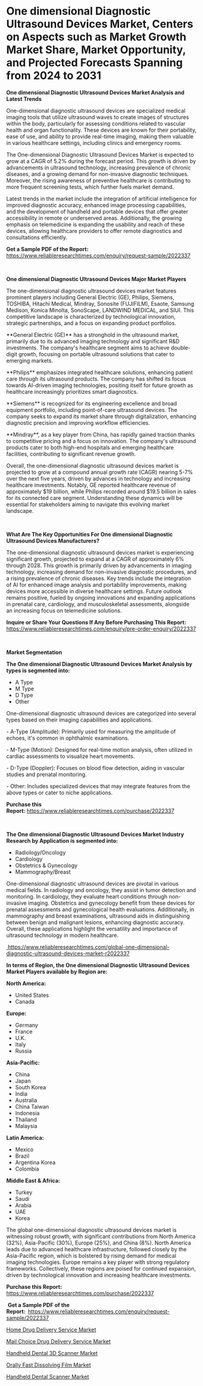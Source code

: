 <p><h1>One dimensional Diagnostic Ultrasound Devices Market, Centers on Aspects such as Market Growth Market Share, Market Opportunity, and Projected Forecasts Spanning from 2024 to 2031</h1></p><p><strong>One dimensional Diagnostic Ultrasound Devices Market Analysis and Latest Trends</strong></p>
<p><p>One-dimensional diagnostic ultrasound devices are specialized medical imaging tools that utilize ultrasound waves to create images of structures within the body, particularly for assessing conditions related to vascular health and organ functionality. These devices are known for their portability, ease of use, and ability to provide real-time imaging, making them valuable in various healthcare settings, including clinics and emergency rooms.</p><p>The One-dimensional Diagnostic Ultrasound Devices Market is expected to grow at a CAGR of 5.2% during the forecast period. This growth is driven by advancements in ultrasound technology, increasing prevalence of chronic diseases, and a growing demand for non-invasive diagnostic techniques. Moreover, the rising awareness of preventive healthcare is contributing to more frequent screening tests, which further fuels market demand.</p><p>Latest trends in the market include the integration of artificial intelligence for improved diagnostic accuracy, enhanced image processing capabilities, and the development of handheld and portable devices that offer greater accessibility in remote or underserved areas. Additionally, the growing emphasis on telemedicine is expanding the usability and reach of these devices, allowing healthcare providers to offer remote diagnostics and consultations efficiently.</p></p>
<p><strong>Get a Sample PDF of the Report:&nbsp;</strong> <a href="https://www.reliableresearchtimes.com/enquiry/request-sample/2022337?utm_campaign=1612&utm_medium=2&utm_source=Github&utm_content=ia&utm_term=28102024&utm_id=one-dimensional-diagnostic-ultrasound-devices">https://www.reliableresearchtimes.com/enquiry/request-sample/2022337</a></p>
<p>&nbsp;</p>
<p><strong>One dimensional Diagnostic Ultrasound Devices Major Market Players</strong></p>
<p><p>The one-dimensional diagnostic ultrasound devices market features prominent players including General Electric (GE), Philips, Siemens, TOSHIBA, Hitachi Medical, Mindray, Sonosite (FUJIFILM), Esaote, Samsung Medison, Konica Minolta, SonoScape, LANDWIND MEDICAL, and SIUI. This competitive landscape is characterized by technological innovation, strategic partnerships, and a focus on expanding product portfolios.</p><p>**General Electric (GE)** has a stronghold in the ultrasound market, primarily due to its advanced imaging technology and significant R&D investments. The company's healthcare segment aims to achieve double-digit growth, focusing on portable ultrasound solutions that cater to emerging markets. </p><p>**Philips** emphasizes integrated healthcare solutions, enhancing patient care through its ultrasound products. The company has shifted its focus towards AI-driven imaging technologies, positing itself for future growth as healthcare increasingly prioritizes smart diagnostics.</p><p>**Siemens** is recognized for its engineering excellence and broad equipment portfolio, including point-of-care ultrasound devices. The company seeks to expand its market share through digitalization, enhancing diagnostic precision and improving workflow efficiencies.</p><p>**Mindray**, as a key player from China, has rapidly gained traction thanks to competitive pricing and a focus on innovation. The company's ultrasound products cater to both high-end hospitals and emerging healthcare facilities, contributing to significant revenue growth.</p><p>Overall, the one-dimensional diagnostic ultrasound devices market is projected to grow at a compound annual growth rate (CAGR) nearing 5-7% over the next five years, driven by advances in technology and increasing healthcare investments. Notably, GE reported healthcare revenue of approximately $19 billion, while Philips recorded around $19.5 billion in sales for its connected care segment. Understanding these dynamics will be essential for stakeholders aiming to navigate this evolving market landscape.</p></p>
<p>&nbsp;</p>
<p><strong>What Are The Key Opportunities For One dimensional Diagnostic Ultrasound Devices Manufacturers?</strong></p>
<p><p>The one-dimensional diagnostic ultrasound devices market is experiencing significant growth, projected to expand at a CAGR of approximately 6% through 2028. This growth is primarily driven by advancements in imaging technology, increasing demand for non-invasive diagnostic procedures, and a rising prevalence of chronic diseases. Key trends include the integration of AI for enhanced image analysis and portability improvements, making devices more accessible in diverse healthcare settings. Future outlook remains positive, fueled by ongoing innovations and expanding applications in prenatal care, cardiology, and musculoskeletal assessments, alongside an increasing focus on telemedicine solutions.</p></p>
<p><strong>Inquire or Share Your Questions If Any Before Purchasing This Report:</strong> <a href="https://www.reliableresearchtimes.com/enquiry/pre-order-enquiry/2022337?utm_campaign=1612&utm_medium=2&utm_source=Github&utm_content=ia&utm_term=28102024&utm_id=one-dimensional-diagnostic-ultrasound-devices">https://www.reliableresearchtimes.com/enquiry/pre-order-enquiry/2022337</a></p>
<p>&nbsp;</p>
<p><strong>Market Segmentation</strong></p>
<p><strong>The One dimensional Diagnostic Ultrasound Devices Market Analysis by types is segmented into:</strong></p>
<p><ul><li>A Type</li><li>M Type</li><li>D Type</li><li>Other</li></ul></p>
<p><p>One-dimensional diagnostic ultrasound devices are categorized into several types based on their imaging capabilities and applications. </p><p>- A-Type (Amplitude): Primarily used for measuring the amplitude of echoes, it's common in ophthalmic examinations.</p><p>- M-Type (Motion): Designed for real-time motion analysis, often utilized in cardiac assessments to visualize heart movements.</p><p>- D-Type (Doppler): Focuses on blood flow detection, aiding in vascular studies and prenatal monitoring.</p><p>- Other: Includes specialized devices that may integrate features from the above types or cater to niche applications.</p></p>
<p><strong>Purchase this Report:&nbsp;</strong><a href="https://www.reliableresearchtimes.com/purchase/2022337?utm_campaign=1612&utm_medium=2&utm_source=Github&utm_content=ia&utm_term=28102024&utm_id=one-dimensional-diagnostic-ultrasound-devices">https://www.reliableresearchtimes.com/purchase/2022337</a></p>
<p>&nbsp;</p>
<p><strong>The One dimensional Diagnostic Ultrasound Devices Market Industry Research by Application is segmented into:</strong></p>
<p><ul><li>Radiology/Oncology</li><li>Cardiology</li><li>Obstetrics & Gynecology</li><li>Mammography/Breast</li></ul></p>
<p><p>One-dimensional diagnostic ultrasound devices are pivotal in various medical fields. In radiology and oncology, they assist in tumor detection and monitoring. In cardiology, they evaluate heart conditions through non-invasive imaging. Obstetrics and gynecology benefit from these devices for prenatal assessments and gynecological health evaluations. Additionally, in mammography and breast examinations, ultrasound aids in distinguishing between benign and malignant lesions, enhancing diagnostic accuracy. Overall, these applications highlight the versatility and importance of ultrasound technology in modern healthcare.</p></p>
<p><a href="https://www.reliableresearchtimes.com/global-one-dimensional-diagnostic-ultrasound-devices-market-r2022337?utm_campaign=1612&utm_medium=2&utm_source=Github&utm_content=ia&utm_term=28102024&utm_id=one-dimensional-diagnostic-ultrasound-devices">&nbsp;https://www.reliableresearchtimes.com/global-one-dimensional-diagnostic-ultrasound-devices-market-r2022337</a></p>
<p><strong>In terms of Region, the One dimensional Diagnostic Ultrasound Devices Market Players available by Region are:</strong></p>
<p>
    <p> <strong> North America: </strong>
        <ul>
            <li>United States</li>
            <li>Canada</li>
        </ul>
        </p> 
    <p> <strong> Europe: </strong>
        <ul>
            <li>Germany</li>
            <li>France</li>
            <li>U.K.</li>
            <li>Italy</li>
            <li>Russia</li>
        </ul>
        </p> 
    <p> <strong> Asia-Pacific: </strong>
        <ul>
            <li>China</li>
            <li>Japan</li>
            <li>South Korea</li>
            <li>India</li>
            <li>Australia</li>
            <li>China Taiwan</li>
            <li>Indonesia</li>
            <li>Thailand</li>
            <li>Malaysia</li>
        </ul>
        </p> 
    <p> <strong> Latin America: </strong>
        <ul>
            <li>Mexico</li>
            <li>Brazil</li>
            <li>Argentina Korea</li>
            <li>Colombia</li>
        </ul>
        </p> 
    <p> <strong> Middle East & Africa: </strong>
        <ul>
            <li>Turkey</li>
            <li>Saudi</li>
            <li>Arabia</li>
            <li>UAE</li>
            <li>Korea</li>
        </ul>
    </p>
    </p>
<p><p>The global one-dimensional diagnostic ultrasound devices market is witnessing robust growth, with significant contributions from North America (32%), Asia-Pacific (30%), Europe (25%), and China (8%). North America leads due to advanced healthcare infrastructure, followed closely by the Asia-Pacific region, which is bolstered by rising demand for medical imaging technologies. Europe remains a key player with strong regulatory frameworks. Collectively, these regions are poised for continued expansion, driven by technological innovation and increasing healthcare investments.</p></p>
<p><strong>Purchase this Report: </strong><a href="https://www.reliableresearchtimes.com/purchase/2022337?utm_campaign=1612&utm_medium=2&utm_source=Github&utm_content=ia&utm_term=28102024&utm_id=one-dimensional-diagnostic-ultrasound-devices">https://www.reliableresearchtimes.com/purchase/2022337</a></p>
<p>&nbsp;<strong>Get a Sample PDF of the Report:&nbsp;&nbsp;</strong><a href="https://www.reliableresearchtimes.com/enquiry/request-sample/2022337?utm_campaign=1612&utm_medium=2&utm_source=Github&utm_content=ia&utm_term=28102024&utm_id=one-dimensional-diagnostic-ultrasound-devices">https://www.reliableresearchtimes.com/enquiry/request-sample/2022337</a></p>
<p><strong></strong></p>
<p><p><a href="https://www.linkedin.com/pulse/emerging-trends-home-drug-delivery-service-market-global-sk7ie?utm_campaign=1612&utm_medium=2&utm_source=Github&utm_content=ia&utm_term=28102024&utm_id=one-dimensional-diagnostic-ultrasound-devices">Home Drug Delivery Service Market</a></p><p><a href="https://www.linkedin.com/pulse/mail-choice-drug-delivery-service-revenue-growth-hz7be?utm_campaign=1612&utm_medium=2&utm_source=Github&utm_content=ia&utm_term=28102024&utm_id=one-dimensional-diagnostic-ultrasound-devices">Mail Choice Drug Delivery Service Market</a></p><p><a href="https://www.linkedin.com/pulse/regional-adaptations-global-handheld-dental-3d-scanner-qmhre?utm_campaign=1612&utm_medium=2&utm_source=Github&utm_content=ia&utm_term=28102024&utm_id=one-dimensional-diagnostic-ultrasound-devices">Handheld Dental 3D Scanner Market</a></p><p><a href="https://www.linkedin.com/pulse/orally-fast-dissolving-film-market-size-share-analysis--txixe?utm_campaign=1612&utm_medium=2&utm_source=Github&utm_content=ia&utm_term=28102024&utm_id=one-dimensional-diagnostic-ultrasound-devices">Orally Fast Dissolving Film Market</a></p><p><a href="https://www.linkedin.com/pulse/handheld-dental-scanner-industry-sector-new-technologies-market-t5e5e?utm_campaign=1612&utm_medium=2&utm_source=Github&utm_content=ia&utm_term=28102024&utm_id=one-dimensional-diagnostic-ultrasound-devices">Handheld Dental Scanner Market</a></p></p>